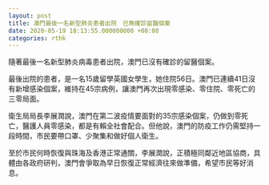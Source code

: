 ```yaml
---
layout: post
title: 澳門最後一名新型肺炎患者出院　已無確診留醫個案
date: 2020-05-19 18:13:55.000000000 +08:00
categories: rthk
---
```


隨著最後一名新型肺炎病毒患者出院，澳門已沒有確診的留醫個案。

最後出院的患者，是一名15歲留學英國女學生，她住院56日。澳門已連續41日沒有新增感染個案，維持在45宗病例，讓澳門再次出現零感染、零住院、零死亡的三零局面。

衛生局局長李展潤說，澳門在第二波疫情要面對的35宗感染個案，仍做到零死亡，醫護人員零感染，都是有賴全社會配合。但他說，澳門的防疫工作仍需堅持一段時間，市民要帶口罩、少聚集和做好個人衛生。

至於市民何時恢復與珠海及香港正常通關，李展潤說，正積極同鄰近地區協商，具體由各政府研判，澳門會爭取為早日恢復正常經濟往來做準備，希望市民等好消息。

